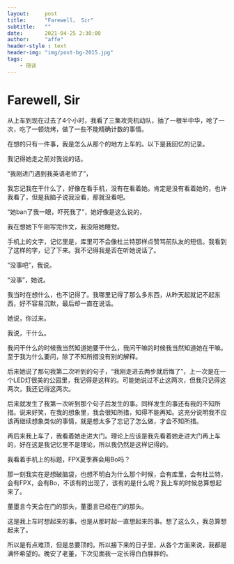 ```yaml
---
layout:     post
title:      "Farewell， Sir"
subtitle:   ""
date:       2021-04-25 2:30:00
author:     "affe"
header-style : text
header-img: "img/post-bg-2015.jpg"
tags:
    - 随谈
---
```


# Farewell, Sir

从上车到现在过去了4个小时，我看了三集攻壳机动队，抽了一根半中华，呛了一次，吃了一顿烧烤，做了一些不能精确计数的事情。

在想的只有一件事，我是怎么从那个的地方上车的。以下是我回忆的记录。

我记得她走之前对我说的话。

“我刚进门遇到我英语老师了”，

我忘记我在干什么了，好像在看手机，没有在看着她。肯定是没有看着她的，也许我看了，但是我脑子说我没看，那就没看吧。

“她ban了我一眼，吓死我了”，她好像是这么说的，

我在想她下午刚写完作文，我没陪她睡觉。

手机上的文字，记忆里是，库里可不会像杜兰特那样点赞骂前队友的短信。我看到了这样的字，记了下来。我不记得我是否在听她说话了。

“没事吧”，我说。

“没事”，她说。

我当时在想什么，也不记得了。我哪里记得了那么多东西，从昨天起就记不起东西，好不容易沉默，最后却一直在说话。

她说，你过来。

我说，干什么。

我问干什么的时候我当然知道她要干什么，我问干嘛的时候我当然知道她在干嘛。至于我为什么要问，除了不知所措没有别的解释。

后来她说了那句我第二次听到的句子，“我刚走进去两步就后悔了”，上一次是在一个LED灯很美的公园里，我记得是这样的。可能她说过不止这两次，但我只记得这两次，我还记得这两次。

后来就发生了我第一次听到那个句子后发生的事。同样发生的事还有我的不知所措。说来好笑，在我的想象里，我会很知所措，知得不能再知。这充分说明我不应该再继续想象类似的事情，就是想太多了忘记了怎么做，才会不知所措。

再后来我上车了，我看着她走进大门。理论上应该是我先看着她走进大门再上车的，好在这是我记忆里不是理论，所以我仍然是这样记得的。

我看着手机上的标题，FPX夏季赛会用Bo吗？

那一刻我实在是想破脑袋，也想不明白为什么那个时候，会有库里，会有杜兰特，会有FPX，会有Bo，不该有的出现了，该有的是什么呢？我上车的时候总算想起来了。

董墨言今天会在门的那头，董墨言已经在门的那头。

这是我上车时想起来的事，也是从那时起一直想起来的事。想了这么久，我总算想起来了。

所以是有点难顶，但是总要顶的。所以接下来的日子里，从各个方面来说，我都是满怀希望的。晚安了老董，下次见面我一定长得白白胖胖的。










































